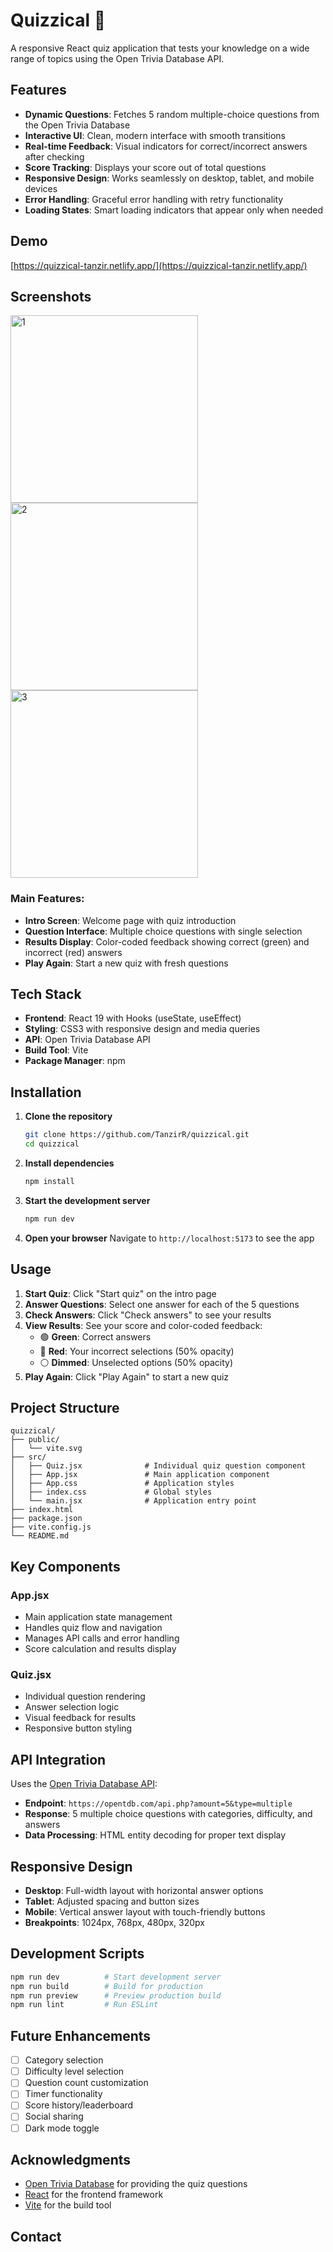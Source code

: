 # Quizzical 🧠

A responsive React quiz application that tests your knowledge on a wide range of topics using the Open Trivia Database API.

## Features

- **Dynamic Questions**: Fetches 5 random multiple-choice questions from the Open Trivia Database
- **Interactive UI**: Clean, modern interface with smooth transitions
- **Real-time Feedback**: Visual indicators for correct/incorrect answers after checking
- **Score Tracking**: Displays your score out of total questions
- **Responsive Design**: Works seamlessly on desktop, tablet, and mobile devices
- **Error Handling**: Graceful error handling with retry functionality
- **Loading States**: Smart loading indicators that appear only when needed

## Demo

[https://quizzical-tanzir.netlify.app/](https://quizzical-tanzir.netlify.app/)

## Screenshots
<img width="300" alt="1" src="https://github.com/user-attachments/assets/dfb3299d-c64c-4568-aaea-4dcad5c377a6" />
<img width="300" alt="2" src="https://github.com/user-attachments/assets/82640c8e-785e-4ac3-bdd0-40ca08b1f530" />
<img width="300" alt="3" src="https://github.com/user-attachments/assets/8b397a28-63e1-4a30-b01c-2936dd3605f5" />

### Main Features:

- **Intro Screen**: Welcome page with quiz introduction
- **Question Interface**: Multiple choice questions with single selection
- **Results Display**: Color-coded feedback showing correct (green) and incorrect (red) answers
- **Play Again**: Start a new quiz with fresh questions

## Tech Stack

- **Frontend**: React 19 with Hooks (useState, useEffect)
- **Styling**: CSS3 with responsive design and media queries
- **API**: Open Trivia Database API
- **Build Tool**: Vite
- **Package Manager**: npm

## Installation

1. **Clone the repository**

   ```bash
   git clone https://github.com/TanzirR/quizzical.git
   cd quizzical
   ```

2. **Install dependencies**

   ```bash
   npm install
   ```

3. **Start the development server**

   ```bash
   npm run dev
   ```

4. **Open your browser**
   Navigate to `http://localhost:5173` to see the app

## Usage

1. **Start Quiz**: Click "Start quiz" on the intro page
2. **Answer Questions**: Select one answer for each of the 5 questions
3. **Check Answers**: Click "Check answers" to see your results
4. **View Results**: See your score and color-coded feedback:
   - 🟢 **Green**: Correct answers
   - 🔴 **Red**: Your incorrect selections (50% opacity)
   - ⚪ **Dimmed**: Unselected options (50% opacity)
5. **Play Again**: Click "Play Again" to start a new quiz

## Project Structure

```
quizzical/
├── public/
│   └── vite.svg
├── src/
│   ├── Quiz.jsx              # Individual quiz question component
│   ├── App.jsx               # Main application component
│   ├── App.css               # Application styles
│   ├── index.css             # Global styles
│   └── main.jsx              # Application entry point
├── index.html
├── package.json
├── vite.config.js
└── README.md
```

## Key Components

### App.jsx

- Main application state management
- Handles quiz flow and navigation
- Manages API calls and error handling
- Score calculation and results display

### Quiz.jsx

- Individual question rendering
- Answer selection logic
- Visual feedback for results
- Responsive button styling

## API Integration

Uses the [Open Trivia Database API](https://opentdb.com/):

- **Endpoint**: `https://opentdb.com/api.php?amount=5&type=multiple`
- **Response**: 5 multiple choice questions with categories, difficulty, and answers
- **Data Processing**: HTML entity decoding for proper text display

## Responsive Design

- **Desktop**: Full-width layout with horizontal answer options
- **Tablet**: Adjusted spacing and button sizes
- **Mobile**: Vertical answer layout with touch-friendly buttons
- **Breakpoints**: 1024px, 768px, 480px, 320px

## Development Scripts

```bash
npm run dev          # Start development server
npm run build        # Build for production
npm run preview      # Preview production build
npm run lint         # Run ESLint
```

## Future Enhancements

- [ ] Category selection
- [ ] Difficulty level selection
- [ ] Question count customization
- [ ] Timer functionality
- [ ] Score history/leaderboard
- [ ] Social sharing
- [ ] Dark mode toggle

## Acknowledgments

- [Open Trivia Database](https://opentdb.com/) for providing the quiz questions
- [React](https://reactjs.org/) for the frontend framework
- [Vite](https://vitejs.dev/) for the build tool

## Contact



